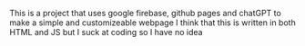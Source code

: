 This is a project that uses google firebase, github pages and chatGPT to make a simple and customizeable webpage
I think that this is written in both HTML and JS but I suck at coding so I have no idea
